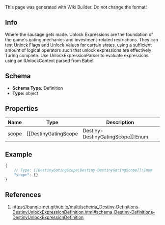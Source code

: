 <span class="wiki-builder">This page was generated with Wiki Builder. Do not change the format!</span>

## Info
Where the sausage gets made. Unlock Expressions are the foundation of the game's gating mechanics and investment-related restrictions. They can test Unlock Flags and Unlock Values for certain states, using a sufficient amount of logical operators such that unlock expressions are effectively Turing complete. Use UnlockExpressionParser to evaluate expressions using an IUnlockContext parsed from Babel.

## Schema
* **Schema Type:** Definition
* **Type:** object

## Properties
Name | Type | Description
---- | ---- | -----------
scope | [[DestinyGatingScope|Destiny-DestinyGatingScope]]:Enum | A shortcut for determining the most restrictive gating that this expression performs. See the DestinyGatingScope enum's documentation for more details.

## Example
```javascript
{
    // Type: [[DestinyGatingScope|Destiny-DestinyGatingScope]]:Enum
    "scope": {}
}

```

## References
1. https://bungie-net.github.io/multi/schema_Destiny-Definitions-DestinyUnlockExpressionDefinition.html#schema_Destiny-Definitions-DestinyUnlockExpressionDefinition
